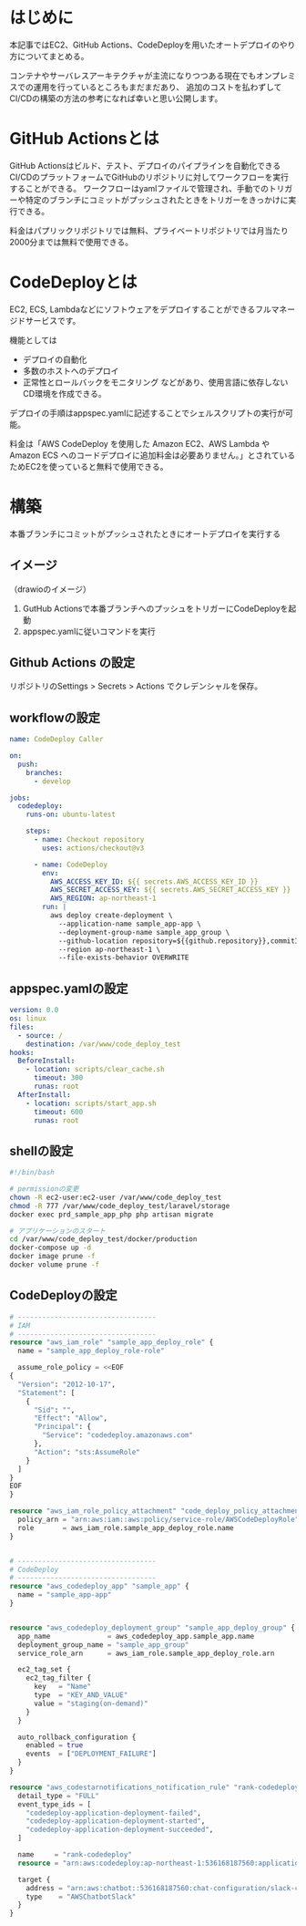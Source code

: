 # はじめに

本記事ではEC2、GitHub Actions、CodeDeployを用いたオートデプロイのやり方についてまとめる。

コンテナやサーバレスアーキテクチャが主流になりつつある現在でもオンプレミスでの運用を行っているところもまだまだあり、
追加のコストを払わずしてCI/CDの構築の方法の参考になれば幸いと思い公開します。

# GitHub Actionsとは

GitHub Actionsはビルド、テスト、デプロイのパイプラインを自動化できるCI/CDのプラットフォームでGitHubのリポジトリに対してワークフローを実行することができる。
ワークフローはyamlファイルで管理され、手動でのトリガーや特定のブランチにコミットがプッシュされたときをトリガーをきっかけに実行できる。

料金はパプリックリポジトリでは無料、プライベートリポジトリでは月当たり2000分までは無料で使用できる。

# CodeDeployとは

EC2, ECS, Lambdaなどにソフトウェアをデプロイすることができるフルマネージドサービスです。

機能としては
- デプロイの自動化
- 多数のホストへのデプロイ
- 正常性とロールバックをモニタリング
などがあり、使用言語に依存しないCD環境を作成できる。

デプロイの手順はappspec.yamlに記述することでシェルスクリプトの実行が可能。

料金は「AWS CodeDeploy を使用した Amazon EC2、AWS Lambda や Amazon ECS へのコードデプロイに追加料金は必要ありません。」とされているためEC2を使っていると無料で使用できる。


# 構築

本番ブランチにコミットがプッシュされたときにオートデプロイを実行する

## イメージ

（drawioのイメージ）

1. GutHub Actionsで本番ブランチへのプッシュをトリガーにCodeDeployを起動
1. appspec.yamlに従いコマンドを実行

## Github Actions の設定

リポジトリのSettings > Secrets > Actions でクレデンシャルを保存。

## workflowの設定

```yaml
name: CodeDeploy Caller

on:
  push:
    branches:
      - develop

jobs:
  codedeploy:
    runs-on: ubuntu-latest

    steps:
      - name: Checkout repository
        uses: actions/checkout@v3

      - name: CodeDeploy
        env:
          AWS_ACCESS_KEY_ID: ${{ secrets.AWS_ACCESS_KEY_ID }}
          AWS_SECRET_ACCESS_KEY: ${{ secrets.AWS_SECRET_ACCESS_KEY }}
          AWS_REGION: ap-northeast-1
        run: |
          aws deploy create-deployment \
            --application-name sample_app-app \
            --deployment-group-name sample_app_group \
            --github-location repository=${{github.repository}},commitId=${{github.sha}} \
            --region ap-northeast-1 \
            --file-exists-behavior OVERWRITE

```

## appspec.yamlの設定

```yaml
version: 0.0
os: linux
files:
  - source: /
    destination: /var/www/code_deploy_test
hooks:
  BeforeInstall:
    - location: scripts/clear_cache.sh
      timeout: 300
      runas: root
  AfterInstall:
    - location: scripts/start_app.sh
      timeout: 600
      runas: root
```

## shellの設定

```sh:scripts/start_app.sh
#!/bin/bash

# permissionの変更
chown -R ec2-user:ec2-user /var/www/code_deploy_test
chmod -R 777 /var/www/code_deploy_test/laravel/storage
docker exec prd_sample_app_php php artisan migrate

# アプリケーションのスタート
cd /var/www/code_deploy_test/docker/production
docker-compose up -d
docker image prune -f
docker volume prune -f
```

## CodeDeployの設定
```terraform:main.tf
# ----------------------------------
# IAM
# ----------------------------------
resource "aws_iam_role" "sample_app_deploy_role" {
  name = "sample_app_deploy_role-role"

  assume_role_policy = <<EOF
{
  "Version": "2012-10-17",
  "Statement": [
    {
      "Sid": "",
      "Effect": "Allow",
      "Principal": {
        "Service": "codedeploy.amazonaws.com"
      },
      "Action": "sts:AssumeRole"
    }
  ]
}
EOF
}

resource "aws_iam_role_policy_attachment" "code_deploy_policy_attachments" {
  policy_arn = "arn:aws:iam::aws:policy/service-role/AWSCodeDeployRole"
  role       = aws_iam_role.sample_app_deploy_role.name
}


# ----------------------------------
# CodeDeploy
# ----------------------------------
resource "aws_codedeploy_app" "sample_app" {
  name = "sample_app-app"
}


resource "aws_codedeploy_deployment_group" "sample_app_deploy_group" {
  app_name              = aws_codedeploy_app.sample_app.name
  deployment_group_name = "sample_app_group"
  service_role_arn      = aws_iam_role.sample_app_deploy_role.arn

  ec2_tag_set {
    ec2_tag_filter {
      key   = "Name"
      type  = "KEY_AND_VALUE"
      value = "staging(on-demand)"
    }
  }

  auto_rollback_configuration {
    enabled = true
    events  = ["DEPLOYMENT_FAILURE"]
  }
}

resource "aws_codestarnotifications_notification_rule" "rank-codedeploy" {
  detail_type = "FULL"
  event_type_ids = [
    "codedeploy-application-deployment-failed",
    "codedeploy-application-deployment-started",
    "codedeploy-application-deployment-succeeded",
  ]

  name     = "rank-codedeploy"
  resource = "arn:aws:codedeploy:ap-northeast-1:536168187560:application:sample_app-app"

  target {
    address = "arn:aws:chatbot::536168187560:chat-configuration/slack-channel/codedeploy"
    type    = "AWSChatbotSlack"
  }
}
```
